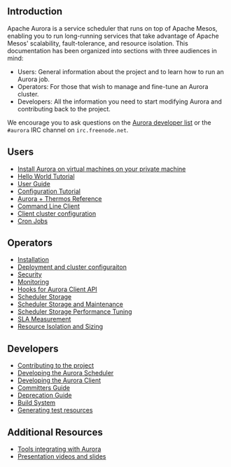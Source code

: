 ## Introduction
Apache Aurora is a service scheduler that runs on top of Apache Mesos, enabling you to run long-running services that take advantage of Apache Mesos' scalability, fault-tolerance, and resource isolation. This documentation has been organized into sections with three audiences in mind:

 * Users: General information about the project and to learn how to run an Aurora job.
 * Operators: For those that wish to manage and fine-tune an Aurora cluster.
 * Developers: All the information you need to start modifying Aurora and contributing back to the project.

We encourage you to ask questions on the [Aurora developer list](http://aurora.apache.org/community/) or the `#aurora` IRC channel on `irc.freenode.net`.

## Users
 * [Install Aurora on virtual machines on your private machine](vagrant.md)
 * [Hello World Tutorial](tutorial.md)
 * [User Guide](user-guide.md)
 * [Configuration Tutorial](configuration-tutorial.md)
 * [Aurora + Thermos Reference](configuration-reference.md)
 * [Command Line Client](client-commands.md)
 * [Client cluster configuration](client-cluster-configuration.md)
 * [Cron Jobs](cron-jobs.md)

## Operators
 * [Installation](installing.md)
 * [Deployment and cluster configuraiton](deploying-aurora-scheduler.md)
 * [Security](security.md)
 * [Monitoring](monitoring.md)
 * [Hooks for Aurora Client API](hooks.md)
 * [Scheduler Storage](storage.md)
 * [Scheduler Storage and Maintenance](storage-config.md)
 * [Scheduler Storage Performance Tuning](scheduler-storage.md)
 * [SLA Measurement](sla.md)
 * [Resource Isolation and Sizing](resources.md)

## Developers
 * [Contributing to the project](../CONTRIBUTING.md)
 * [Developing the Aurora Scheduler](developing-aurora-scheduler.md)
 * [Developing the Aurora Client](developing-aurora-client.md)
 * [Committers Guide](committers.md)
 * [Deprecation Guide](thrift-deprecation.md)
 * [Build System](build-system.md)
 * [Generating test resources](test-resource-generation.md)


## Additional Resources
 * [Tools integrating with Aurora](tools.md)
 * [Presentation videos and slides](presentations.md)
